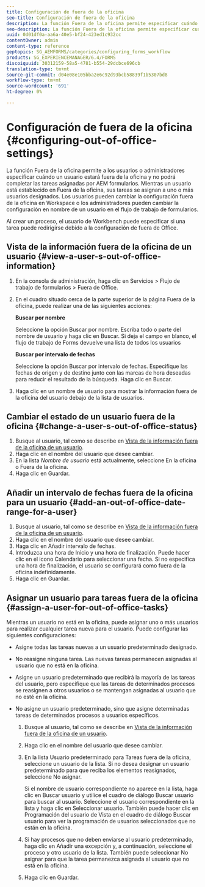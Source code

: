 ```yaml
---
title: Configuración de fuera de la oficina
seo-title: Configuración de fuera de la oficina
description: La función Fuera de la oficina permite especificar cuándo un usuario dejará de trabajar y no podrá completar las tareas asignadas por AEM formularios.
seo-description: La función Fuera de la oficina permite especificar cuándo un usuario dejará de trabajar y no podrá completar las tareas asignadas por AEM formularios.
uuid: 0d01df0a-aa6a-40e5-bf24-423ed1c932cc
contentOwner: admin
content-type: reference
geptopics: SG_AEMFORMS/categories/configuring_forms_workflow
products: SG_EXPERIENCEMANAGER/6.4/FORMS
discoiquuid: 30312159-58a5-4781-b554-29dcbce696cb
translation-type: tm+mt
source-git-commit: d04e08e105bba2e6c92d93bcb58839f1b5307bd8
workflow-type: tm+mt
source-wordcount: '691'
ht-degree: 0%

---
```



# Configuración de fuera de la oficina {#configuring-out-of-office-settings}

La función Fuera de la oficina permite a los usuarios o administradores especificar cuándo un usuario estará fuera de la oficina y no podrá completar las tareas asignadas por AEM formularios. Mientras un usuario está establecido en Fuera de la oficina, sus tareas se asignan a uno o más usuarios designados. Los usuarios pueden cambiar la configuración fuera de la oficina en Workspace o los administradores pueden cambiar la configuración en nombre de un usuario en el flujo de trabajo de formularios.

Al crear un proceso, el usuario de Workbench puede especificar si una tarea puede redirigirse debido a la configuración de fuera de Office.

## Vista de la información fuera de la oficina de un usuario {#view-a-user-s-out-of-office-information}

1. En la consola de administración, haga clic en Servicios > Flujo de trabajo de formularios > Fuera de Office.
1. En el cuadro situado cerca de la parte superior de la página Fuera de la oficina, puede realizar una de las siguientes acciones:

   **Buscar por nombre**

   Seleccione la opción Buscar por nombre. Escriba todo o parte del nombre de usuario y haga clic en Buscar. Si deja el campo en blanco, el flujo de trabajo de Forms devuelve una lista de todos los usuarios

   **Buscar por intervalo de fechas**

   Seleccione la opción Buscar por intervalo de fechas. Especifique las fechas de origen y de destino junto con las marcas de hora deseadas para reducir el resultado de la búsqueda. Haga clic en Buscar.

1. Haga clic en un nombre de usuario para mostrar la información fuera de la oficina del usuario debajo de la lista de usuarios.

## Cambiar el estado de un usuario fuera de la oficina {#change-a-user-s-out-of-office-status}

1. Busque al usuario, tal como se describe en [Vista de la información fuera de la oficina de un usuario](configuring-out-office-settings.md#view-a-user-s-out-of-office-information).
1. Haga clic en el nombre del usuario que desee cambiar.
1. En la lista *Nombre de usuario* está actualmente, seleccione En la oficina o Fuera de la oficina.
1. Haga clic en Guardar.

## Añadir un intervalo de fechas fuera de la oficina para un usuario {#add-an-out-of-office-date-range-for-a-user}

1. Busque al usuario, tal como se describe en [Vista de la información fuera de la oficina de un usuario](configuring-out-office-settings.md#view-a-user-s-out-of-office-information).
1. Haga clic en el nombre del usuario que desee cambiar.
1. Haga clic en Añadir intervalo de fechas.
1. Introduzca una hora de Inicio y una hora de finalización. Puede hacer clic en el icono Calendario para seleccionar una fecha. Si no especifica una hora de finalización, el usuario se configurará como fuera de la oficina indefinidamente.
1. Haga clic en Guardar.

## Asignar un usuario para tareas fuera de la oficina {#assign-a-user-for-out-of-office-tasks}

Mientras un usuario no está en la oficina, puede asignar uno o más usuarios para realizar cualquier tarea nueva para el usuario. Puede configurar las siguientes configuraciones:

* Asigne todas las tareas nuevas a un usuario predeterminado designado.
* No reasigne ninguna tarea. Las nuevas tareas permanecen asignadas al usuario que no está en la oficina.
* Asigne un usuario predeterminado que recibirá la mayoría de las tareas del usuario, pero especifique que las tareas de determinados procesos se reasignen a otros usuarios o se mantengan asignadas al usuario que no esté en la oficina.
* No asigne un usuario predeterminado, sino que asigne determinadas tareas de determinados procesos a usuarios específicos.

   1. Busque al usuario, tal como se describe en [Vista de la información fuera de la oficina de un usuario](configuring-out-office-settings.md#view-a-user-s-out-of-office-information).
   1. Haga clic en el nombre del usuario que desee cambiar.
   1. En la lista Usuario predeterminado para Tareas fuera de la oficina, seleccione un usuario de la lista. Si no desea designar un usuario predeterminado para que reciba los elementos reasignados, seleccione No asignar.

      Si el nombre de usuario correspondiente no aparece en la lista, haga clic en Buscar usuario y utilice el cuadro de diálogo Buscar usuario para buscar al usuario. Seleccione el usuario correspondiente en la lista y haga clic en Seleccionar usuario. También puede hacer clic en Programación del usuario de Vista en el cuadro de diálogo Buscar usuario para ver la programación de usuarios seleccionados que no están en la oficina.

   1. Si hay procesos que no deben enviarse al usuario predeterminado, haga clic en Añadir una excepción y, a continuación, seleccione el proceso y otro usuario de la lista. También puede seleccionar No asignar para que la tarea permanezca asignada al usuario que no está en la oficina.
   1. Haga clic en Guardar.

